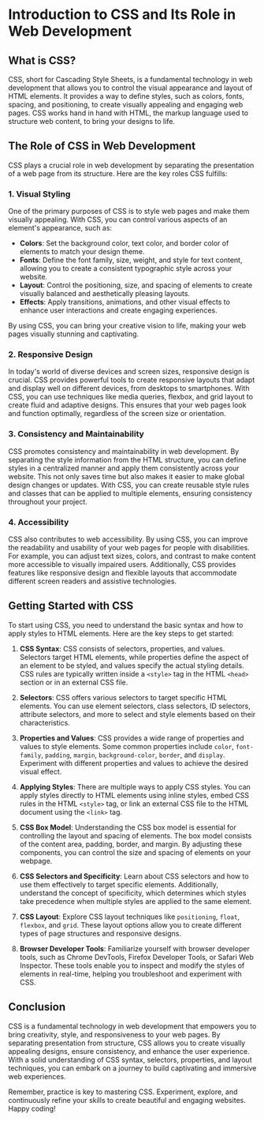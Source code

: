 # Introduction to CSS and Its Role in Web Development

## What is CSS?

CSS, short for Cascading Style Sheets, is a fundamental technology in web development that allows you to control the visual appearance and layout of HTML elements. It provides a way to define styles, such as colors, fonts, spacing, and positioning, to create visually appealing and engaging web pages. CSS works hand in hand with HTML, the markup language used to structure web content, to bring your designs to life.

## The Role of CSS in Web Development

CSS plays a crucial role in web development by separating the presentation of a web page from its structure. Here are the key roles CSS fulfills:

### 1. Visual Styling

One of the primary purposes of CSS is to style web pages and make them visually appealing. With CSS, you can control various aspects of an element's appearance, such as:

- **Colors**: Set the background color, text color, and border color of elements to match your design theme.
- **Fonts**: Define the font family, size, weight, and style for text content, allowing you to create a consistent typographic style across your website.
- **Layout**: Control the positioning, size, and spacing of elements to create visually balanced and aesthetically pleasing layouts.
- **Effects**: Apply transitions, animations, and other visual effects to enhance user interactions and create engaging experiences.

By using CSS, you can bring your creative vision to life, making your web pages visually stunning and captivating.

### 2. Responsive Design

In today's world of diverse devices and screen sizes, responsive design is crucial. CSS provides powerful tools to create responsive layouts that adapt and display well on different devices, from desktops to smartphones. With CSS, you can use techniques like media queries, flexbox, and grid layout to create fluid and adaptive designs. This ensures that your web pages look and function optimally, regardless of the screen size or orientation.

### 3. Consistency and Maintainability

CSS promotes consistency and maintainability in web development. By separating the style information from the HTML structure, you can define styles in a centralized manner and apply them consistently across your website. This not only saves time but also makes it easier to make global design changes or updates. With CSS, you can create reusable style rules and classes that can be applied to multiple elements, ensuring consistency throughout your project.

### 4. Accessibility

CSS also contributes to web accessibility. By using CSS, you can improve the readability and usability of your web pages for people with disabilities. For example, you can adjust text sizes, colors, and contrast to make content more accessible to visually impaired users. Additionally, CSS provides features like responsive design and flexible layouts that accommodate different screen readers and assistive technologies.

## Getting Started with CSS

To start using CSS, you need to understand the basic syntax and how to apply styles to HTML elements. Here are the key steps to get started:

1. **CSS Syntax**: CSS consists of selectors, properties, and values. Selectors target HTML elements, while properties define the aspect of an element to be styled, and values specify the actual styling details. CSS rules are typically written inside a `<style>` tag in the HTML `<head>` section or in an external CSS file.

2. **Selectors**: CSS offers various selectors to target specific HTML elements. You can use element selectors, class selectors, ID selectors, attribute selectors, and more to select and style elements based on their characteristics.

3. **Properties and Values**: CSS provides a wide range of properties and values to style elements. Some common properties include `color`, `font-family`, `padding`, `margin`, `background-color`, `border`, and `display`. Experiment with different properties and values to achieve the desired visual effect.

4. **Applying Styles**: There are multiple ways to apply CSS styles. You can apply styles directly to HTML elements using inline styles, embed CSS rules in the HTML `<style>` tag, or link an external CSS file to the HTML document using the `<link>` tag.

5. **CSS Box Model**: Understanding the CSS box model is essential for controlling the layout and spacing of elements. The box model consists of the content area, padding, border, and margin. By adjusting these components, you can control the size and spacing of elements on your webpage.

6. **CSS Selectors and Specificity**: Learn about CSS selectors and how to use them effectively to target specific elements. Additionally, understand the concept of specificity, which determines which styles take precedence when multiple styles are applied to the same element.

7. **CSS Layout**: Explore CSS layout techniques like `positioning`, `float`, `flexbox`, and `grid`. These layout options allow you to create different types of page structures and responsive designs.

8. **Browser Developer Tools**: Familiarize yourself with browser developer tools, such as Chrome DevTools, Firefox Developer Tools, or Safari Web Inspector. These tools enable you to inspect and modify the styles of elements in real-time, helping you troubleshoot and experiment with CSS.

## Conclusion

CSS is a fundamental technology in web development that empowers you to bring creativity, style, and responsiveness to your web pages. By separating presentation from structure, CSS allows you to create visually appealing designs, ensure consistency, and enhance the user experience. With a solid understanding of CSS syntax, selectors, properties, and layout techniques, you can embark on a journey to build captivating and immersive web experiences.

Remember, practice is key to mastering CSS. Experiment, explore, and continuously refine your skills to create beautiful and engaging websites. Happy coding!